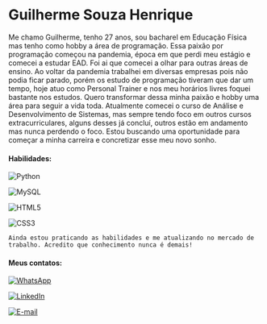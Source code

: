 # Guilherme Souza Henrique

Me chamo Guilherme, tenho 27 anos, sou bacharel em Educação Física mas tenho como hobby a área de programação.
Essa paixão por programação começou na pandemia, época em que perdi meu estágio e comecei a estudar EAD. Foi ai que comecei a olhar para outras áreas de ensino.
Ao voltar da pandemia trabalhei em diversas empresas pois não podia ficar parado, porém os estudo de programação tiveram que dar um tempo, hoje atuo como Personal Trainer e nos meu horários livres foquei bastante nos estudos.
Quero transformar dessa minha paixão e hobby uma área para seguir a vida toda. Atualmente comecei o curso de Análise e Desenvolvimento de Sistemas, mas sempre tendo foco em outros cursos extracurriculares, alguns desses já concluí, outros estão em andamento mas nunca perdendo o foco.
Estou buscando uma oportunidade para começar a minha carreira e concretizar esse meu novo sonho.


#### Habilidades:

![Python](https://img.shields.io/badge/Python-000?style=for-the-badge&logo=python)             

![MySQL](https://img.shields.io/badge/MySQL-000?style=for-the-badge&logo=mysql&logoColor=005C84)

![HTML5](https://img.shields.io/badge/HTML5-000?style=for-the-badge&logo=html5)

![CSS3](https://img.shields.io/badge/CSS3-000?style=for-the-badge&logo=css3&logoColor=264CE4)

```
Ainda estou praticando as habilidades e me atualizando no mercado de trabalho. Acredito que conhecimento nunca é demais!
```

#### Meus contatos:
[![WhatsApp](https://img.shields.io/badge/WhatsApp-25D366?style=for-the-badge&logo=whatsapp&logoColor=white)](https://wa.me/+5516991626349)

[![LinkedIn](https://img.shields.io/badge/LinkedIn-000?style=for-the-badge&logo=linkedin&logoColor=0E76A8)](https://www.linkedin.com/in/guilherme-souza-henrique-4b4384205/)

[![E-mail](https://img.shields.io/badge/-Email-000?style=for-the-badge&logo=microsoft-outlook&logoColor=007BFF)](mailto:guihenrique_11@hotmail.com)